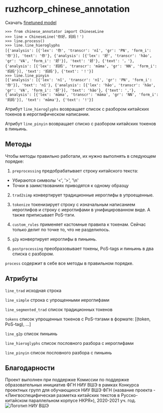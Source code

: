# ruzhcorp_chinese_annotation

Скачать [finetuned model](https://drive.google.com/drive/folders/1SmqS5sAmTtgBPHGtS8VhOJmaltonDN3q?usp=sharing)

```
>>> from chinese_annotator import ChineseLine
>>> line = ChineseLine('你好，妈妈！')
>>> line.process()
>>> line.line_hieroglyphs
[{'analysis': [{'lex': '你', 'transcr': 'nǐ', 'gr': 'PN', 'form_i': '你'}], 'text': '你'}, {'analysis': [{'lex': '好', 'transcr': 'hǎo', 'gr': 'VA', 'form_i': '好'}], 'text': '好'}, {'text': '，'}, {'analysis': [{'lex': '妈妈', 'transcr': 'māma', 'gr': 'NN', 'form_i': '妈妈'}], 'text': '妈妈'}, {'text': '！'}]
>>> line.line_pinyin
[{'analysis': [{'lex': 'nǐ', 'transcr': 'nǐ', 'gr': 'PN', 'form_i': '你'}], 'text': 'nǐ'}, {'analysis': [{'lex': 'hǎo', 'transcr': 'hǎo', 'gr': 'VA', 'form_i': '好'}], 'text': 'hǎo'}, {'text': ','}, {'analysis': [{'lex': 'māma', 'transcr': 'māma', 'gr': 'NN', 'form_i': '妈妈'}], 'text': 'māma'}, {'text': '!'}]
```

Атрибут `line_hieroglyphs` возвращает список с разбором китайских токенов в иероглифическом написании.

Атрибут `line_pinyin` возвращает списко с разбором китайских токенов в пиньинь. 

## Методы

Чтобы методы правильно работали, их нужно выполнять в следующем порядке:

1. `preprocessing` предобрабатывает строку китайского текста:
* Убираются символы '<', '>', '\n'
* Точки в заимствованиях приводятся к одному образцу

2. `trad2simp` конвертирует традиционные иероглифы в упроещенные.

3. `tokenize` токенизирует строку с изначальным написанием иероглифов и строку с иероглифами в унифицированном виде. 
А также приписывает PoS-тэги.

4. `custom_rules` применяет кастомные правила к токенам. Сейчас только делит по точке то, что не разделилось.

5. `g2p` конвертирует иероглифы в пиньинь.
6. `postprocessing` преобразовывает токены, PoS-tags и пиньинь в два списка с разбором.

`process` содержит в себе все методы в правильном порядке.

## Атрибуты

`line_trad` исходная строка

`line_simple` строка с упрощенными иероглифами

`line_segmented_trad` список традиционных токенов

`tokens` список упрощенных токенов с PoS-тэгами в формате: [(token, PoS-tag), ...]

`line_g2p` список пиньинь

`line_hieroglyphs` список пословного разбора с иероглифами

`line_pinyin` список пословного разбора с пиньинь

## Благодарности

Проект выполнен при поддержке Комиссии по поддержке образовательных инициатив ФГН НИУ ВШЭ в рамках Конкурса проектных групп для обучающихся НИУ ВШЭ ФГН (название проекта - «Лингвоспецифическая разметка китайских текстов в Русско-китайском параллельном корпусе НКРЯ»), 2020-2021 уч. год. 
![Логотип НИУ ВШЭ](https://www.hse.ru/data/2014/06/24/1310196796/logo_hse_cmyk.jpg)
